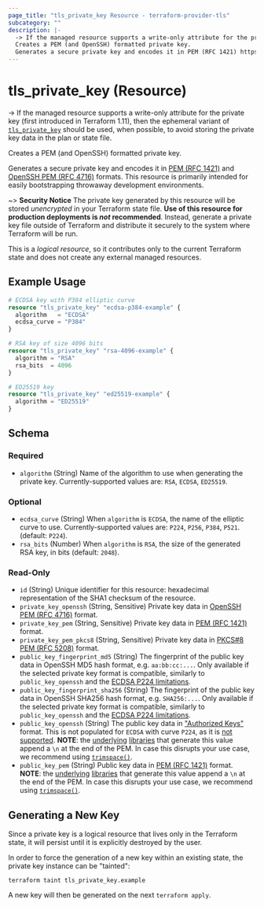 ```yaml
---
page_title: "tls_private_key Resource - terraform-provider-tls"
subcategory: ""
description: |-
  -> If the managed resource supports a write-only attribute for the private key (first introduced in Terraform 1.11), then the ephemeral variant of tls_private_key https://registry.terraform.io/providers/hashicorp/tls/latest/docs/ephemeral-resources/private_key should be used, when possible, to avoid storing the private key data in the plan or state file.
  Creates a PEM (and OpenSSH) formatted private key.
  Generates a secure private key and encodes it in PEM (RFC 1421) https://datatracker.ietf.org/doc/html/rfc1421 and OpenSSH PEM (RFC 4716) https://datatracker.ietf.org/doc/html/rfc4716 formats. This resource is primarily intended for easily bootstrapping throwaway development environments.
---
```


# tls_private_key (Resource)

-> If the managed resource supports a write-only attribute for the private key (first introduced in Terraform 1.11), then the ephemeral variant of [`tls_private_key`](https://registry.terraform.io/providers/hashicorp/tls/latest/docs/ephemeral-resources/private_key) should be used, when possible, to avoid storing the private key data in the plan or state file.

Creates a PEM (and OpenSSH) formatted private key.

Generates a secure private key and encodes it in [PEM (RFC 1421)](https://datatracker.ietf.org/doc/html/rfc1421) and [OpenSSH PEM (RFC 4716)](https://datatracker.ietf.org/doc/html/rfc4716) formats. This resource is primarily intended for easily bootstrapping throwaway development environments.

~> **Security Notice** The private key generated by this resource will
be stored *unencrypted* in your Terraform state file. **Use of this resource
for production deployments is *not* recommended**. Instead, generate
a private key file outside of Terraform and distribute it securely
to the system where Terraform will be run.

This is a *logical resource*, so it contributes only to the current Terraform
state and does not create any external managed resources.


## Example Usage

```terraform
# ECDSA key with P384 elliptic curve
resource "tls_private_key" "ecdsa-p384-example" {
  algorithm   = "ECDSA"
  ecdsa_curve = "P384"
}

# RSA key of size 4096 bits
resource "tls_private_key" "rsa-4096-example" {
  algorithm = "RSA"
  rsa_bits  = 4096
}

# ED25519 key
resource "tls_private_key" "ed25519-example" {
  algorithm = "ED25519"
}
```

<!-- schema generated by tfplugindocs -->
## Schema

### Required

- `algorithm` (String) Name of the algorithm to use when generating the private key. Currently-supported values are: `RSA`, `ECDSA`, `ED25519`.

### Optional

- `ecdsa_curve` (String) When `algorithm` is `ECDSA`, the name of the elliptic curve to use. Currently-supported values are: `P224`, `P256`, `P384`, `P521`. (default: `P224`).
- `rsa_bits` (Number) When `algorithm` is `RSA`, the size of the generated RSA key, in bits (default: `2048`).

### Read-Only

- `id` (String) Unique identifier for this resource: hexadecimal representation of the SHA1 checksum of the resource.
- `private_key_openssh` (String, Sensitive) Private key data in [OpenSSH PEM (RFC 4716)](https://datatracker.ietf.org/doc/html/rfc4716) format.
- `private_key_pem` (String, Sensitive) Private key data in [PEM (RFC 1421)](https://datatracker.ietf.org/doc/html/rfc1421) format.
- `private_key_pem_pkcs8` (String, Sensitive) Private key data in [PKCS#8 PEM (RFC 5208)](https://datatracker.ietf.org/doc/html/rfc5208) format.
- `public_key_fingerprint_md5` (String) The fingerprint of the public key data in OpenSSH MD5 hash format, e.g. `aa:bb:cc:...`. Only available if the selected private key format is compatible, similarly to `public_key_openssh` and the [ECDSA P224 limitations](../../docs#limitations).
- `public_key_fingerprint_sha256` (String) The fingerprint of the public key data in OpenSSH SHA256 hash format, e.g. `SHA256:...`. Only available if the selected private key format is compatible, similarly to `public_key_openssh` and the [ECDSA P224 limitations](../../docs#limitations).
- `public_key_openssh` (String) The public key data in ["Authorized Keys"](https://www.ssh.com/academy/ssh/authorized_keys/openssh#format-of-the-authorized-keys-file) format. This is not populated for `ECDSA` with curve `P224`, as it is [not supported](../../docs#limitations). **NOTE**: the [underlying](https://pkg.go.dev/encoding/pem#Encode) [libraries](https://pkg.go.dev/golang.org/x/crypto/ssh#MarshalAuthorizedKey) that generate this value append a `\n` at the end of the PEM. In case this disrupts your use case, we recommend using [`trimspace()`](https://www.terraform.io/language/functions/trimspace).
- `public_key_pem` (String) Public key data in [PEM (RFC 1421)](https://datatracker.ietf.org/doc/html/rfc1421) format. **NOTE**: the [underlying](https://pkg.go.dev/encoding/pem#Encode) [libraries](https://pkg.go.dev/golang.org/x/crypto/ssh#MarshalAuthorizedKey) that generate this value append a `\n` at the end of the PEM. In case this disrupts your use case, we recommend using [`trimspace()`](https://www.terraform.io/language/functions/trimspace).

## Generating a New Key

Since a private key is a logical resource that lives only in the Terraform state,
it will persist until it is explicitly destroyed by the user.

In order to force the generation of a new key within an existing state, the
private key instance can be "tainted":

```
terraform taint tls_private_key.example
```

A new key will then be generated on the next ``terraform apply``.
